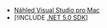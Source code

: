 * [Náhled Visual Studio pro Mac](https://visualstudio.microsoft.com/vs/mac/)
* [!INCLUDE [.NET 5.0 SDK](~/includes/5.0-SDK.md)]
